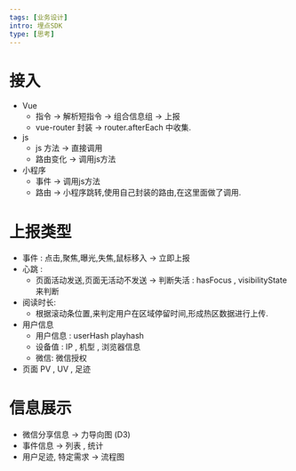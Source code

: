 ```yaml
---
tags: [业务设计]
intro: 埋点SDK
type: [思考]
---
```

# 接入
- Vue 
	- 指令 -> 解析短指令 -> 组合信息组 -> 上报
	- vue-router 封装 -> router.afterEach 中收集.
- js
	- js 方法 -> 直接调用
	- 路由变化 -> 调用js方法
- 小程序
	- 事件 -> 调用js方法
	- 路由 -> 小程序跳转,使用自己封装的路由,在这里面做了调用.
# 上报类型
- 事件 : 点击,聚焦,曝光,失焦,鼠标移入 -> 立即上报 
- 心跳 : 
	- 页面活动发送,页面无活动不发送 -> 判断失活 : hasFocus , visibilityState 来判断
- 阅读时长:
	- 根据滚动条位置,来判定用户在区域停留时间,形成热区数据进行上传.
- 用户信息
	- 用户信息 : userHash playhash
	- 设备值 : IP , 机型 , 浏览器信息
	- 微信: 微信授权
- 页面 PV , UV , 足迹
# 信息展示
- 微信分享信息 -> 力导向图  (D3)
- 事件信息 -> 列表 , 统计
- 用户足迹, 特定需求 -> 流程图

